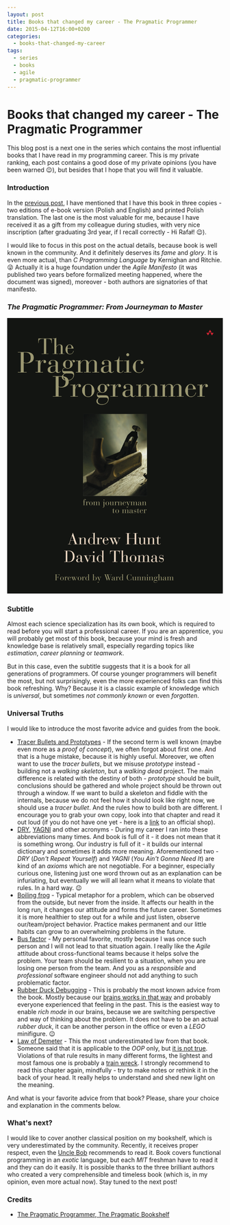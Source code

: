 ```yaml
---
layout: post
title: Books that changed my career - The Pragmatic Programmer
date: 2015-04-12T16:00+0200
categories:
  - books-that-changed-my-career
tags:
  - series
  - books
  - agile
  - pragmatic-programmer
---
```


# Books that changed my career - The Pragmatic Programmer

<quote class="disclaimer">This blog post is a next one in the series which contains the most influential books that I have read in my programming career. This is my private ranking, each post contains a good dose of my private opinions (you have been warned :wink:), but besides that I hope that you will find it valuable.</quote>

### Introduction

In the [previous post](http://www.afronski.pl/2015/03/07/books-that-changed-my-career-pragmatic-thinking-and-learning.html#whats-next), I have mentioned that I have this book in three copies - two editions of e-book version (Polish and English) and printed Polish translation. The last one is the most valuable for me, because I have received it as a gift from my colleague during studies, with very nice inscription (after graduating 3rd year, if I recall correctly - Hi Rafał! :wink:).

I would like to focus in this post on the actual details, because book is well known in the community. And it definitely deserves its *fame* and *glory*. It is even more actual, than <em>C Programming Language</em> by Kernighan and Ritchie. :stuck_out_tongue_winking_eye: Actually it is a huge foundation under the *Agile Manifesto* (it was published two years before formalized meeting happened, where the document was signed), moreover - both authors are signatories of that manifesto.

<h3 class="center"><em>The Pragmatic Programmer: From Journeyman to Master</em></h3>

<img alt="The Pragmatic Programmer" src="/assets/PragmaticProgrammer.jpg" class="book" />

### Subtitle

Almost each science specialization has its own book, which is required to read before you will start a professional career. If you are an apprentice, you will probably get most of this book, because your mind is fresh and knowledge base is relatively small, especially regarding topics like *estimation*, *career planning* or *teamwork*.

But in this case, even the subtitle suggests that it is a book for all generations of programmers. Of course younger programmers will benefit the most, but not surprisingly, even the more experienced folks can find this book refreshing. Why? Because it is a classic example of knowledge which is *universal*, but sometimes *not commonly known* or even *forgotten*.

### Universal Truths

I would like to introduce the most favorite advice and guides from the book.

- [Tracer Bullets and Prototypes](http://www.artima.com/intv/tracer.html) - If the second term is well known (maybe even more as a *proof of concept*), we often forgot about first one. And that is a huge mistake, because it is highly useful. Moreover, we often want to use the *tracer bullets*, but we misuse *prototype* instead - building not a *walking skeleton*, but a *walking dead* project. The main difference is related with the destiny of both - *prototype* should be built, conclusions should be gathered and whole project should be thrown out through a window. If we want to build a skeleton and fiddle with the internals, because we do not feel how it should look like right now, we should use a *tracer bullet*. And the rules how to build both are different. I encourage you to grab your own copy, look into that chapter and read it out loud (if you do not have one yet - here is a [link](https://pragprog.com/book/tpp/the-pragmatic-programmer) to an official shop).
- [DRY](http://en.wikipedia.org/wiki/Don%27t_repeat_yourself), [YAGNI](http://en.wikipedia.org/wiki/You_aren%27t_gonna_need_it) and other acronyms - During my career I ran into these abbreviations many times. And book is full of it - it does not mean that it is something wrong. Our industry is full of it - it builds our internal dictionary and sometimes it adds more meaning. Aforementioned two - *DRY* (*Don't Repeat Yourself*) and *YAGNI* (*You Ain't Gonna Need It*) are kind of an *axioms* which are not negotiable. For a beginner, especially curious one, listening just one word thrown out as an explanation can be infuriating, but eventually we will all learn what it means to violate that rules. In a hard way. :wink:
- [Boiling frog](http://en.wikipedia.org/wiki/Boiling_frog) - Typical metaphor for a problem, which can be observed from the outside, but never from the inside. It affects our health in the long run, it changes our attitude and forms the future career. Sometimes it is more healthier to step out for a while and just listen, observe our/team/project behavior. Practice makes permanent and our little habits can grow to an overwhelming problems in the future.
- [Bus factor](http://en.wikipedia.org/wiki/Bus_factor) - My personal favorite, mostly because I was once such person and I will not lead to that situation again. I really like the *Agile* attitude about cross-functional teams because it helps solve the problem. Your team should be resilient to a situation, when you are losing one person from the team. And you as a *responsible* and *professional* software engineer should not add anything to such problematic factor.
- [Rubber Duck Debugging](http://en.wikipedia.org/wiki/Rubber_duck_debugging) - This is probably the most known advice from the book. Mostly because our [brains works in that way](http://www.afronski.pl/2015/03/07/books-that-changed-my-career-pragmatic-thinking-and-learning.html#why-this-book) and probably everyone experienced that feeling in the past. This is the easiest way to enable *rich mode* in our brains, because we are switching perspective and way of thinking about the problem. It does not have to be an actual *rubber duck*, it can be another person in the office or even a *LEGO* minifigure. :wink:
- [Law of Demeter](http://en.wikipedia.org/wiki/Law_of_Demeter) - This the most underestimated law from that book. Someone said that it is applicable to the *OOP* only, but [it is not true](http://c2.com/cgi/wiki?LawOfDemeterRevisited). Violations of that rule results in many different forms, the lightest and most famous one is probably a [train wreck](http://c2.com/cgi/wiki?TrainWreck). I strongly recommend to read this chapter again, mindfully - try to make notes or rethink it in the back of your head. It really helps to understand and shed new light on the meaning.

And what is your favorite advice from that book? Please, share your choice and explanation in the comments below.

### What's next?

I would like to cover another classical position on my bookshelf, which is very underestimated by the community. Recently, it receives proper respect, even the [Uncle Bob](https://twitter.com/unclebobmartin) recommends to read it. Book covers functional programming in an *exotic* language, but each *MIT* freshman have to read it and they can do it easily. It is possible thanks to the three brilliant authors who created a very comprehensible and timeless book (which is, in my opinion, even more actual now). Stay tuned to the next post!

### Credits

- [The Pragmatic Programmer, The Pragmatic Bookshelf](https://pragprog.com/book/tpp/the-pragmatic-programmer)
